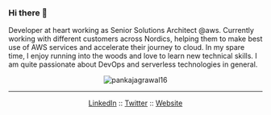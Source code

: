 ### Hi there 👋

Developer at heart working as Senior Solutions Architect @aws. Currently working with different customers across Nordics, helping them to make best use of AWS services and accelerate their journey to cloud. In my spare time, I enjoy running into the woods and love to learn new technical skills. I am quite passionate about DevOps and serverless technologies in general.


<p align="center"> <img src="https://github-readme-stats.vercel.app/api?username=pankajagrawal16&show_icons=true" alt="pankajagrawal16" /> </p>

--- 
<p align="center">
  <a href="https://www.linkedin.com/in/pankajagrawal16/">LinkedIn</a> ::
  <a href="https://twitter.com/agrawalpankaj16">Twitter</a> ::
  <a href="https://www.me.pankaagr.cloud/">Website</a>
</p>
